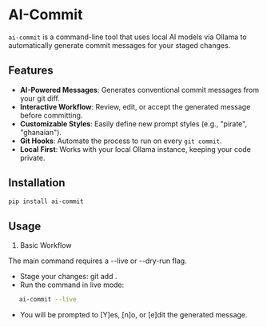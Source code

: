 # AI-Commit

`ai-commit` is a command-line tool that uses local AI models via Ollama to automatically generate commit messages for your staged changes.

## Features

-   **AI-Powered Messages**: Generates conventional commit messages from your git diff.
-   **Interactive Workflow**: Review, edit, or accept the generated message before committing.
-   **Customizable Styles**: Easily define new prompt styles (e.g., "pirate", "ghanaian").
-   **Git Hooks**: Automate the process to run on every `git commit`.
-   **Local First**: Works with your local Ollama instance, keeping your code private.


## Installation

```bash
pip install ai-commit
```

## Usage
1. Basic Workflow

The main command requires a --live or --dry-run flag.

- Stage your changes: git add .
- Run the command in live mode:
    
```bash
   ai-commit --live
```

- You will be prompted to [Y]es, [n]o, or [e]dit the generated message.